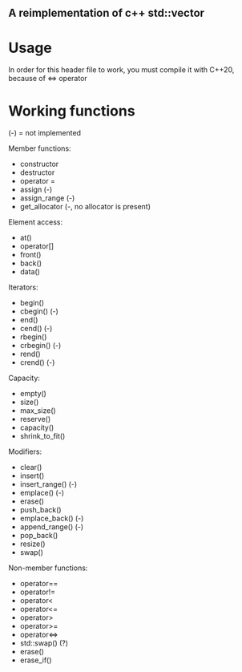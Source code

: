 ## A reimplementation of c++ std::vector
# Usage
In order for this header file to work, you must compile it with C++20, because of <=> operator

# Working functions
(-) = not implemented

Member functions:

* constructor
* destructor
* operator =
* assign (-)
* assign_range (-)
* get_allocator (-, no allocator is present)

Element access:
* at()
* operator[]
* front()
* back()
* data()

Iterators:
* begin()
* cbegin() (-)
* end()
* cend() (-)
* rbegin()
* crbegin() (-)
* rend()
* crend() (-)

Capacity:
* empty()
* size()
* max_size()
* reserve()
* capacity()
* shrink_to_fit()

Modifiers:
* clear()
* insert()
* insert_range() (-)
* emplace() (-)
* erase()
* push_back()
* emplace_back() (-)
* append_range() (-)
* pop_back()
* resize()
* swap()

Non-member functions:
* operator==
* operator!=
* operator<
* operator<=
* operator>
* operator>=
* operator<=>
* std::swap() (?)
* erase()
* erase_if()
